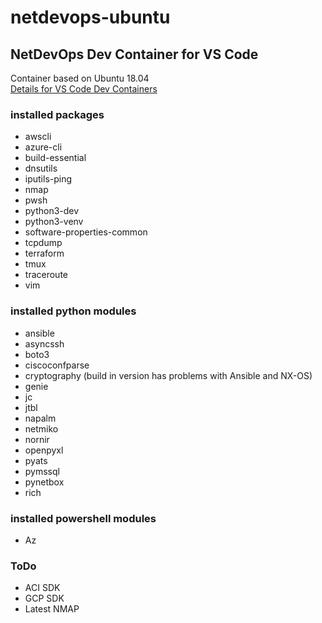 # netdevops-ubuntu

## NetDevOps Dev Container for VS Code
Container based on Ubuntu 18.04<br>
[Details for VS Code Dev Containers](https://code.visualstudio.com/docs/remote/create-dev-container)

### installed packages
* awscli
* azure-cli
* build-essential
* dnsutils
* iputils-ping
* nmap
* pwsh
* python3-dev
* python3-venv
* software-properties-common
* tcpdump
* terraform
* tmux
* traceroute
* vim

### installed python modules
* ansible
* asyncssh
* boto3
* ciscoconfparse
* cryptography (build in version has problems with Ansible and NX-OS)
* genie
* jc
* jtbl
* napalm
* netmiko
* nornir
* openpyxl
* pyats
* pymssql
* pynetbox
* rich

### installed powershell modules
* Az

### ToDo
* ACI SDK
* GCP SDK
* Latest NMAP